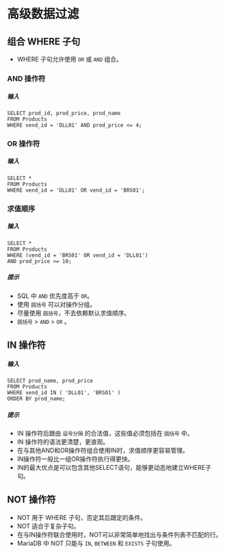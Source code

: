 # 高级数据过滤

## 组合 WHERE 子句
* WHERE 子句允许使用 `OR` 或 `AND` 组合。

### AND 操作符
##### 输入
```
SELECT prod_id, prod_price, prod_name
FROM Products
WHERE vend_id = 'DLL01' AND prod_price <= 4;
```

### OR 操作符
##### 输入
```
SELECT *
FROM Products
WHERE vend_id = 'DLL01' OR vend_id = 'BRS01';
```

### 求值顺序
##### 输入
```
SELECT *
FROM Products
WHERE (vend_id = 'BRS01' OR vend_id = 'DLL01')
AND prod_price >= 10;
```
##### 提示
* SQL 中 `AND` 优先度高于 `OR`。
* 使用 `圆括号` 可以对操作分组。
* 尽量使用 `圆括号`，不去依赖默认求值顺序。
* `圆括号` > `AND` > `OR` 。

## IN 操作符
##### 输入
```
SELECT prod_name, prod_price
FROM Products
WHERE vend_id IN ( 'DLL01', 'BRS01' )
ORDER BY prod_name;
```
##### 提示
* IN 操作符后跟由 `逗号分隔` 的合法值，这些值必须包括在 `圆括号` 中。
* IN 操作符的语法更清楚，更直观。
* 在与其他AND和OR操作符组合使用IN时，求值顺序更容易管理。
* IN操作符一般比一组OR操作符执行得更快。
* IN的最大优点是可以包含其他SELECT语句，能够更动态地建立WHERE子句。

## NOT 操作符
* NOT 用于 WHERE 子句，否定其后跟定的条件。
* NOT 适合于复杂子句。
* 在与IN操作符联合使用时，NOT可以非常简单地找出与条件列表不匹配的行。
* MariaDB 中 NOT 只能与 `IN`, `BETWEEN` 和 `EXISTS` 子句使用。
